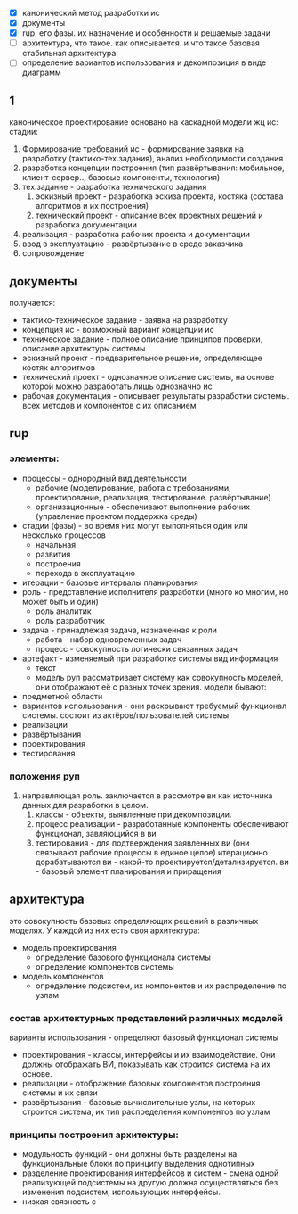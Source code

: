 - [x] канонический метод разработки ис
- [x] документы
- [x] rup, его фазы. их назначение и особенности и решаемые задачи
- [ ] архитектура, что такое. как описывается. и что такое базовая стабильная архитектура
- [ ] определение вариантов использования и декомпозиция в виде диаграмм

## 1
каноническое проектирование основано на каскадной модели жц ис:
стадии:
1. Формирование требований ис - формирование заявки на разработку (тактико-тех.задания), анализ необходимости создания 
2. разработка концепции построения (тип развёртывания: мобильное, клиент-сервер.., базовые компоненты, технология)
3. тех.задание - разработка технического задания
	1. эскизный проект - разработка эскиза проекта, костяка (состава алгоритмов и их построения)
	2. технический проект - описание всех проектных решений и разработка документации
4.  реализация - разработка рабочих проекта и документации
5. ввод в эксплуатацию - развёртывание в среде заказчика
6. сопровождение
## документы
получается:
- тактико-техническое задание - заявка на разработку
- концепция ис - возможный вариант концепции ис
- техническое задание - полное описание принципов проверки, описание архитектуры системы
- эскизный проект - предварительное решение, определяющее костяк алгоритмов
- технический проект - однозначное описание системы, на основе которой можно разработать лишь однозначно ис
- рабочая документация - описывает результаты разработки системы. всех методов и компонентов с их описанием

## rup
### элементы:
- процессы - однородный вид деятельности
	- рабочие (моделирование, работа с требованиями, проектирование, реализация, тестирование. развёртывание)
	- организационные - обеспечивают выполнение рабочих (управление проектом поддержка среды)
- стадии (фазы) - во время них могут выполняться один или несколько процессов
	- начальная
	- развития
	- построения
	- перехода в эксплуатацию
- итерации - базовые интервалы планирования
- роль - представление исполнителя разработки (много ко многим, но может быть и один)
	- роль аналитик
	- роль разработчик 
- задача - принадлежая задача, назначенная к роли
	- работа - набор одновременных задач
	- процесс - совокупность логически связанных задач
- артефакт - изменяемый при разработке системы вид информация
	- текст
	- модель
руп рассматривает систему как совокупность моделей, они отображают её с разных точек зрения.
модели бывают:
- предметной области
- вариантов использования - они раскрывают требуемый функционал системы. состоит из актёров/пользователей системы
- реализации
- развёртывания
- проектирования
- тестирования
### положения руп
1. направляющая роль. заключается в рассмотре ви как источника данных для разработки в целом.
	1. классы - объекты, выявленные при декомпозиции. 
	2. процесс реализации - разработанные компоненты обеспечивают функционал, завляющийся в ви
	3. тестирования - для подтверждения заявленных ви (они связывают рабочие процессы в единое целое)
итерационно дорабатываются ви - какой-то проектируется/детализируется.
ви - базовый элемент планирования и приращения
## архитектура
это совокупность базовых определяющих решений в различных моделях. У каждой из них есть своя архитектура:
- модель проектирования
	- определение базового функционала системы
	- определение компонентов системы
- модель компонентов
	- определение подсистем, их компонентов и их распределение по узлам
### состав архитектурных представлений различных моделей
варианты использования - определяют базовый функционал системы
- проектирования - классы, интерфейсы и их взаимодействие. Они должны отображать ВИ, показывать как строится система на их основе.
- реализации - отображение базовых компонентов построения системы и их связи
- развёртывания - базовые вычислительные узлы, на которых строится система, их тип распределения компонентов по узлам
### принципы построения архитектуры:
- модульность функций - они должны быть разделены на функциональные блоки по принципу выделения однотипных
- разделение проектирования интерфейсов и систем - смена одной реализующей подсистемы на другую должна осуществляться без изменения подсистем, использующих интерфейсы. 
- низкая связность с